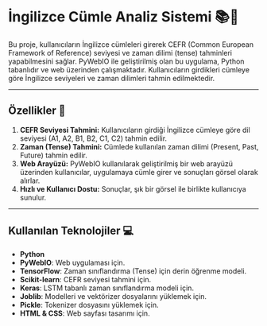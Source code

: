 # İngilizce Cümle Analiz Sistemi 📚🧠

Bu proje, kullanıcıların İngilizce cümleleri girerek CEFR (Common European Framework of Reference) seviyesi ve zaman dilimi (tense) tahminleri yapabilmesini sağlar. PyWebIO ile geliştirilmiş olan bu uygulama, Python tabanlıdır ve web üzerinden çalışmaktadır. Kullanıcıların girdikleri cümleye göre İngilizce seviyeleri ve zaman dilimleri tahmin edilmektedir.

---

## Özellikler 🌟

1. **CEFR Seviyesi Tahmini:** Kullanıcıların girdiği İngilizce cümleye göre dil seviyesi (A1, A2, B1, B2, C1, C2) tahmin edilir.
2. **Zaman (Tense) Tahmini:** Cümlede kullanılan zaman dilimi (Present, Past, Future) tahmin edilir.
3. **Web Arayüzü:** PyWebIO kullanılarak geliştirilmiş bir web arayüzü üzerinden kullanıcılar, uygulamaya cümle girer ve sonuçları görsel olarak alırlar.
4. **Hızlı ve Kullanıcı Dostu:** Sonuçlar, şık bir görsel ile birlikte kullanıcıya sunulur.

---

## Kullanılan Teknolojiler 💻

- **Python**
- **PyWebIO**: Web uygulaması için.
- **TensorFlow**: Zaman sınıflandırma (Tense) için derin öğrenme modeli.
- **Scikit-learn**: CEFR seviyesi tahmini için.
- **Keras**: LSTM tabanlı zaman sınıflandırma modeli için.
- **Joblib**: Modelleri ve vektörizer dosyalarını yüklemek için.
- **Pickle**: Tokenizer dosyasını yüklemek için.
- **HTML & CSS**: Web sayfası tasarımı için.

